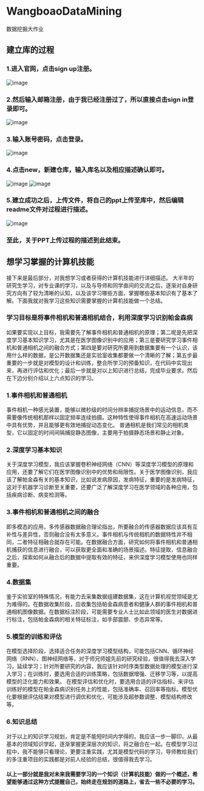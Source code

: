 # WangboaoDataMining
数据挖掘大作业
## 建立库的过程
### 1.进入官网，点击sign up注册。
![image](https://github.com/HuangGuoLii/WangboaoDataMining/assets/76643849/d8b2ee88-4c0e-4a30-9e20-ee692be0bd1a)



### 2.然后输入邮箱注册，由于我已经注册过了，所以直接点击sign in登录即可。
![image](https://github.com/HuangGuoLii/WangboaoDataMining/assets/76643849/515dd845-f9c5-4804-8ad4-bdf47de02652)
### 3.输入账号密码，点击登录。
![image](https://github.com/HuangGuoLii/WangboaoDataMining/assets/76643849/194fbf6c-05e0-4b93-94ab-8d475407fa26)
### 4.点击new，新建仓库，输入库名以及相应描述确认即可。
![image](https://github.com/HuangGuoLii/WangboaoDataMining/assets/76643849/67ab668f-c666-49df-89a0-ea556ca94976)
![image](https://github.com/HuangGuoLii/WangboaoDataMining/assets/76643849/368dcfb4-1951-4860-a0ec-47c750ed5f43)
### 5.建立成功之后，上传文件，将自己的ppt上传至库中，然后编辑readme文件对过程进行描述。
![image](https://github.com/HuangGuoLii/WangboaoDataMining/assets/76643849/8a3ca2e0-ff12-4c09-a833-76c1e0a3f5cf)
### 至此，关于PPT上传过程的描述到此结束。
## 想学习掌握的计算机技能
接下来是最后部分，对我想学习或者获得的计算机技能进行详细描述。
大半年的研究生学习，对专业课的学习，以及与导师和同学直间的交流之后，逐渐对自身研究方向有了较为清晰的认知，以及该学习哪些方面，掌握哪些基本知识有了基本了解。下面我就对我学习这些知识需要掌握的计算机技能做一个总结。
### 学习目标是将事件相机和普通相机结合，利用深度学习识别帕金森病
如果要实现以上目标，我需要先了解事件相机和普通相机的原理；第二呢是先把深度学习基本知识学习，尤其是在医学图像识别中的应用；第三是要研究学习事件相机和普通相机之间的融合方式；第四是要对研究所要用到数据集要有一个认识，该用什么样的数据，是公开数据集还是实验室收集都要做一个清晰的了解；第五步最重要的一步就是对模型的设计和训练，整合所学习的预备知识，在代码中实现出来，再进行评估和优化；最后一步就是对以上知识进行总结，完成毕业要求。然后在下边分别介绍以上六点知识的学习。
### 1.事件相机和普通相机
事件相机一种感光装置，能够以微秒级的时间分辨率捕捉场景中的运动信息，而不需要像传统相机那样以固定频率连续拍摄。这种特性使得事件相机在高速运动场景中具有优势，并且能够更有效地捕捉动态变化。
普通相机是我们常见的相机类型，它以固定的时间间隔捕捉静态图像，主要用于拍摄静态场景和静止对象。
### 2.深度学习基本知识
关于深度学习模型，我应该掌握卷积神经网络（CNN）等深度学习模型的原理和应用，还要了解它们在医学图像识别中的优势和局限性。关于医学图像识别，我应该了解帕金森有关的基本知识，比如说发病原因，发病特征，重要的是发病特征，这对于机器学习诊断至关重要，还要广泛了解深度学习在医学领域的各种应用，包括疾病诊断、病变检测等。
### 3.事件相机和普通相机之间的融合
即多模态的应用，多传感器数据融合理论指出，所要融合的传感器数据应该具有互补性与差异性，否则融合没有太多意义。事件相机与传统相机的数据特性并不相同，二者特征相融合就存在可能。在数据融合方面，研究如何将事件相机和普通相机捕获的信息进行融合，可以获取更全面和准确的场景描述。特征提取，信息融合之后，探索如何从融合后的数据中提取有效的特征，来供深度学习模型使用也同样重要。
### 4.数据集
鉴于实验室的特殊情况，有能力去采集数据组建数据集，这在计算机视觉领域是尤为难得的。在数据收集阶段，应收集包括帕金森病患者和健康人群的事件相机和普通相机图像数据。在数据标注阶段，可能需要专业人士比如此领域的医生对数据进行标注，包括帕金森病的相关特征标注，如手部震颤、步态异常等。
### 5.模型的训练和评估
在模型选择阶段，选择适合任务的深度学习模型结构，可能包括CNN、循环神经网络（RNN）、图神经网络等，对于师兄师姐先前的研究经验，很值得我去深入学习，延续学习；针对所要研究的内容，我应该针对时序类型数据处理的模型进行深入学习；在训练时，要选用合适的训练策略，包括数据增强、迁移学习等，以提高模型的泛化能力和效果。
在模型评估和优化时，要选用合适的评估指标，来评估训练好的模型在帕金森病识别任务上的性能，包括准确率、召回率等指标。模型优化要根据评估结果对模型进行调优和优化，可能涉及超参数调整、模型结构修改等。
### 6.知识总结
对于以上的知识学习规划，肯定是不能短时间内学得的，我应该一步一脚印，从最基本的领域知识学起，逐渐掌握更深层次的知识，将之融合在一起。在模型学习过程中，我不能够只看理论，更要注重实践，尤其是模型代码的学习，导师教给我们的多注重项目的实践都是对前人经验的总结，很值得我去学习。
#### 以上一部分就是我对未来我需要学习的一个知识（计算机技能）做的一个概述，希望能够通过这种方式提醒自己，始终走在规划的道路上，省去一些不必要的学习。




